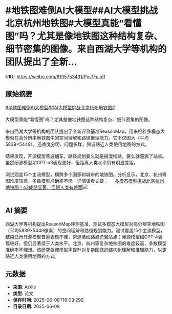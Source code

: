 # #地铁图难倒AI大模型##AI大模型挑战北京杭州地铁图#大模型真能“看懂图”吗？尤其是像地铁图这种结构复杂、细节密集的图像。来自西湖大学等机构的团队提出了全新...

**URL**: https://weibo.com/6105753431/Pvs1FuibR

## 原始摘要

<a href="https://m.weibo.cn/search?containerid=231522type%3D1%26t%3D10%26q%3D%23%E5%9C%B0%E9%93%81%E5%9B%BE%E9%9A%BE%E5%80%92AI%E5%A4%A7%E6%A8%A1%E5%9E%8B%23&amp;extparam=%23%E5%9C%B0%E9%93%81%E5%9B%BE%E9%9A%BE%E5%80%92AI%E5%A4%A7%E6%A8%A1%E5%9E%8B%23" data-hide=""><span class="surl-text">#地铁图难倒AI大模型#</span></a><a href="https://m.weibo.cn/search?containerid=231522type%3D1%26t%3D10%26q%3D%23AI%E5%A4%A7%E6%A8%A1%E5%9E%8B%E6%8C%91%E6%88%98%E5%8C%97%E4%BA%AC%E6%9D%AD%E5%B7%9E%E5%9C%B0%E9%93%81%E5%9B%BE%23&amp;extparam=%23AI%E5%A4%A7%E6%A8%A1%E5%9E%8B%E6%8C%91%E6%88%98%E5%8C%97%E4%BA%AC%E6%9D%AD%E5%B7%9E%E5%9C%B0%E9%93%81%E5%9B%BE%23" data-hide=""><span class="surl-text">#AI大模型挑战北京杭州地铁图#</span></a><br><br>大模型真能“看懂图”吗？尤其是像地铁图这种结构复杂、细节密集的图像。<br><br>来自西湖大学等机构的团队提出了全新评测基准ReasonMap，用来检验多模态大模型在高分辨率地铁图中的空间理解和路径推理能力。它不仅图大（平均5839×5449），还难度分明、问题多样，强调贴近人类使用地图的方式。<br><br>结果发现，开源模型普遍翻车，路径规划要么就是搞混线路，要么就遗漏了站点。虽然闭源模型如GPT-o3表现更好，但距离人类水平仍有明显差距。<br><br>测试涵盖15个主流模型，横跨多个国家和城市的地铁图。分析显示，北京、杭州等图难度较高，多数模型准确率不佳。详情请看文章： <a href="https://weibo.com/ttarticle/p/show?id=2309405174959034466686" data-hide=""><span class="url-icon"><img style="width: 1rem;height: 1rem" src="https://h5.sinaimg.cn/upload/2015/09/25/3/timeline_card_small_article_default.png" referrerpolicy="no-referrer"></span><span class="surl-text">多模态模型挑战北京杭州地铁图！o3成绩显著，但跟人类有差距</span></a><img style="" src="https://tvax3.sinaimg.cn/large/006Fd7o3ly1i26wvo1qofj30rs0fmadc.jpg" referrerpolicy="no-referrer"><br><br>

## AI 摘要

西湖大学等机构提出ReasonMap评测基准，测试多模态大模型对高分辨率地铁图（平均5839×5449像素）的空间理解和路径规划能力。测试覆盖15个主流模型，结果显示开源模型普遍表现不佳，常混淆线路或遗漏站点；闭源模型如GPT-4表现较好，但仍显著低于人类水平。北京、杭州等复杂地铁图的难度较高，多数模型准确率不理想。该研究强调模型需提升对复杂图像的结构化理解和推理能力，以更贴近人类使用地图的方式。

## 元数据

- **来源**: ArXiv
- **类型**: 论文
- **保存时间**: 2025-06-08T19:03:29Z
- **目录日期**: 2025-06-08

